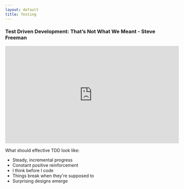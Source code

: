 ```yaml
---
layout: default
title: Testing
---
```


### Test Driven Development: That’s Not What We Meant - Steve Freeman

<iframe width="560" height="315" src="https://www.youtube-nocookie.com/embed/yuEbZYKgZas" title="YouTube video player" frameborder="0" allow="accelerometer; autoplay; clipboard-write; encrypted-media; gyroscope; picture-in-picture" allowfullscreen></iframe>

What should effective TDD look like:

- Steady, incremental progress
- Constant positive reinforcement
- I think before I code
- Things break when they're supposed to
- Surprising designs emerge
